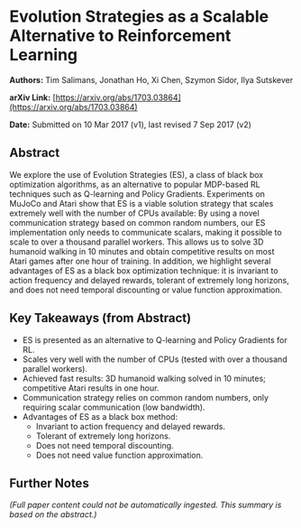 # Evolution Strategies as a Scalable Alternative to Reinforcement Learning

**Authors:** Tim Salimans, Jonathan Ho, Xi Chen, Szymon Sidor, Ilya Sutskever

**arXiv Link:** [https://arxiv.org/abs/1703.03864](https://arxiv.org/abs/1703.03864)

**Date:** Submitted on 10 Mar 2017 (v1), last revised 7 Sep 2017 (v2)

## Abstract

We explore the use of Evolution Strategies (ES), a class of black box optimization algorithms, as an alternative to popular MDP-based RL techniques such as Q-learning and Policy Gradients. Experiments on MuJoCo and Atari show that ES is a viable solution strategy that scales extremely well with the number of CPUs available: By using a novel communication strategy based on common random numbers, our ES implementation only needs to communicate scalars, making it possible to scale to over a thousand parallel workers. This allows us to solve 3D humanoid walking in 10 minutes and obtain competitive results on most Atari games after one hour of training. In addition, we highlight several advantages of ES as a black box optimization technique: it is invariant to action frequency and delayed rewards, tolerant of extremely long horizons, and does not need temporal discounting or value function approximation.

## Key Takeaways (from Abstract)

*   ES is presented as an alternative to Q-learning and Policy Gradients for RL.
*   Scales very well with the number of CPUs (tested with over a thousand parallel workers).
*   Achieved fast results: 3D humanoid walking solved in 10 minutes; competitive Atari results in one hour.
*   Communication strategy relies on common random numbers, only requiring scalar communication (low bandwidth).
*   Advantages of ES as a black box method:
    *   Invariant to action frequency and delayed rewards.
    *   Tolerant of extremely long horizons.
    *   Does not need temporal discounting.
    *   Does not need value function approximation.

## Further Notes

*(Full paper content could not be automatically ingested. This summary is based on the abstract.)* 
